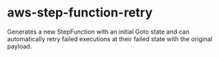 # aws-step-function-retry
Generates a new StepFunction with an initial Goto state and can automatically retry failed executions at their failed state with the original payload.
